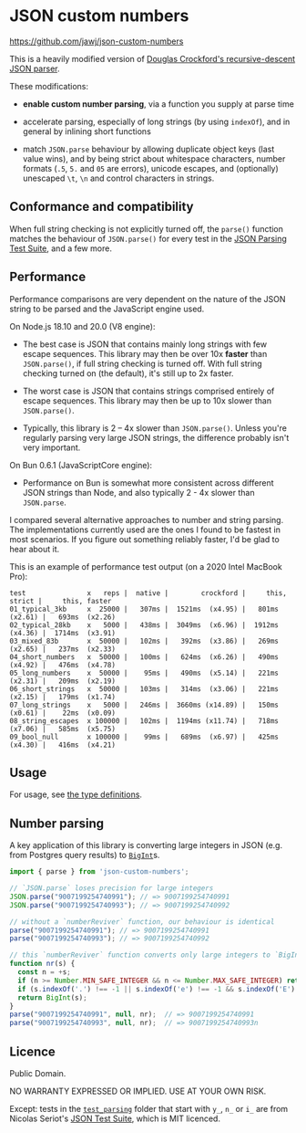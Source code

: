 # JSON custom numbers

https://github.com/jawj/json-custom-numbers

This is a heavily modified version of [Douglas Crockford's recursive-descent JSON parser](https://github.com/douglascrockford/JSON-js/blob/03157639c7a7cddd2e9f032537f346f1a87c0f6d/json_parse.js). 

These modifications:

* **enable custom number parsing**, via a function you supply at parse time

* accelerate parsing, especially of long strings (by using `indexOf`), and in general by inlining short functions

* match `JSON.parse` behaviour by allowing duplicate object keys (last value wins), and by being strict about whitespace characters, number formats (`.5`, `5.` and `05` are errors), unicode escapes, and (optionally) unescaped `\t`, `\n` and control characters in strings.

## Conformance and compatibility

When full string checking is not explicitly turned off, the `parse()` function matches the behaviour of `JSON.parse()` for every test in the [JSON Parsing Test Suite](https://github.com/nst/JSONTestSuite), and a few more.

## Performance

Performance comparisons are very dependent on the nature of the JSON string to be parsed and the JavaScript engine used. 

On Node.js 18.10 and 20.0 (V8 engine):

* The best case is JSON that contains mainly long strings with few escape sequences. This library may then be over 10x **faster** than `JSON.parse()`, if full string checking is turned off. With full string checking turned on (the default), it's still up to 2x faster.

* The worst case is JSON that contains strings comprised entirely of escape sequences. This library may then be up to 10x slower than `JSON.parse()`.

* Typically, this library is 2 – 4x slower than `JSON.parse()`. Unless you're regularly parsing very large JSON strings, the difference probably isn't very important.

On Bun 0.6.1 (JavaScriptCore engine):

* Performance on Bun is somewhat more consistent across different JSON strings than Node, and also typically 2 - 4x slower than `JSON.parse`.

I compared several alternative approaches to number and string parsing. The implementations currently used are the ones I found to be fastest in most scenarios. If you figure out something reliably faster, I'd be glad to hear about it.

This is an example of performance test output (on a 2020 Intel MacBook Pro):

```
test               x   reps |  native |        crockford |     this, strict |     this, faster
01_typical_3kb     x  25000 |   307ms |  1521ms  (x4.95) |   801ms  (x2.61) |   693ms  (x2.26)
02_typical_28kb    x   5000 |   438ms |  3049ms  (x6.96) |  1912ms  (x4.36) |  1714ms  (x3.91)
03_mixed_83b       x  50000 |   102ms |   392ms  (x3.86) |   269ms  (x2.65) |   237ms  (x2.33)
04_short_numbers   x  50000 |   100ms |   624ms  (x6.26) |   490ms  (x4.92) |   476ms  (x4.78)
05_long_numbers    x  50000 |    95ms |   490ms  (x5.14) |   221ms  (x2.31) |   209ms  (x2.19)
06_short_strings   x  50000 |   103ms |   314ms  (x3.06) |   221ms  (x2.15) |   179ms  (x1.74)
07_long_strings    x   5000 |   246ms |  3660ms (x14.89) |   150ms  (x0.61) |    22ms  (x0.09)
08_string_escapes  x 100000 |   102ms |  1194ms (x11.74) |   718ms  (x7.06) |   585ms  (x5.75)
09_bool_null       x 100000 |    99ms |   689ms  (x6.97) |   425ms  (x4.30) |   416ms  (x4.21)
```

## Usage

For usage, see [the type definitions](dist/index.d.ts).

## Number parsing

A key application of this library is converting large integers in JSON (e.g. from Postgres query results) to [`BigInt`](https://developer.mozilla.org/en-US/docs/Web/JavaScript/Reference/Global_Objects/BigInt)s.

```javascript
import { parse } from 'json-custom-numbers';

// `JSON.parse` loses precision for large integers
JSON.parse("9007199254740991"); // => 9007199254740991
JSON.parse("9007199254740993"); // => 9007199254740992

// without a `numberReviver` function, our behaviour is identical
parse("9007199254740991"); // => 9007199254740991
parse("9007199254740993"); // => 9007199254740992

// this `numberReviver` function converts only large integers to `BigInt`
function nr(s) {
  const n = +s;
  if (n >= Number.MIN_SAFE_INTEGER && n <= Number.MAX_SAFE_INTEGER) return n;
  if (s.indexOf('.') !== -1 || s.indexOf('e') !== -1 && s.indexOf('E') !== -1) return n;
  return BigInt(s);
}
parse("9007199254740991", null, nr);  // => 9007199254740991
parse("9007199254740993", null, nr);  // => 9007199254740993n
```

## Licence

Public Domain.

NO WARRANTY EXPRESSED OR IMPLIED. USE AT YOUR OWN RISK.

Except: tests in the [`test_parsing`](test/test_parsing/) folder that start with `y_`, `n_` or `i_` are from Nicolas Seriot's [JSON Test Suite](https://github.com/nst/JSONTestSuite), which is MIT licenced.
